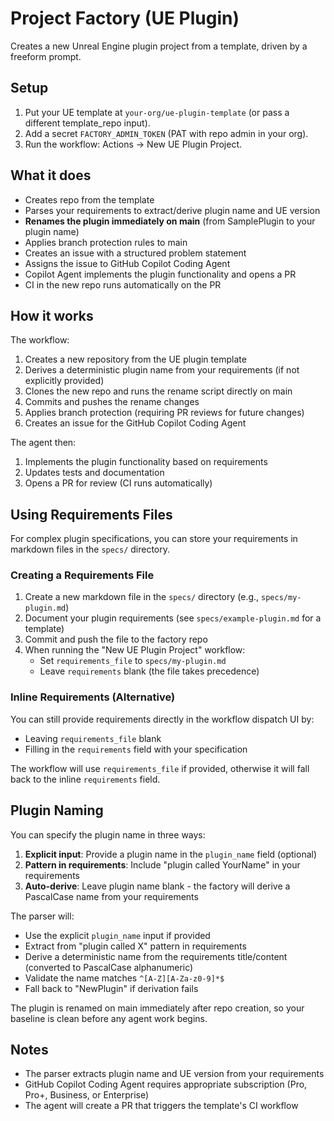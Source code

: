 # Project Factory (UE Plugin)

Creates a new Unreal Engine plugin project from a template, driven by a freeform prompt.

## Setup
1. Put your UE template at `your-org/ue-plugin-template` (or pass a different template_repo input).
2. Add a secret `FACTORY_ADMIN_TOKEN` (PAT with repo admin in your org).
3. Run the workflow: Actions -> New UE Plugin Project.

## What it does
- Creates repo from the template
- Parses your requirements to extract/derive plugin name and UE version
- **Renames the plugin immediately on main** (from SamplePlugin to your plugin name)
- Applies branch protection rules to main
- Creates an issue with a structured problem statement
- Assigns the issue to GitHub Copilot Coding Agent
- Copilot Agent implements the plugin functionality and opens a PR
- CI in the new repo runs automatically on the PR

## How it works
The workflow:
1. Creates a new repository from the UE plugin template
2. Derives a deterministic plugin name from your requirements (if not explicitly provided)
3. Clones the new repo and runs the rename script directly on main
4. Commits and pushes the rename changes
5. Applies branch protection (requiring PR reviews for future changes)
6. Creates an issue for the GitHub Copilot Coding Agent

The agent then:
1. Implements the plugin functionality based on requirements
2. Updates tests and documentation
3. Opens a PR for review (CI runs automatically)

## Using Requirements Files

For complex plugin specifications, you can store your requirements in markdown files in the `specs/` directory.

### Creating a Requirements File

1. Create a new markdown file in the `specs/` directory (e.g., `specs/my-plugin.md`)
2. Document your plugin requirements (see `specs/example-plugin.md` for a template)
3. Commit and push the file to the factory repo
4. When running the "New UE Plugin Project" workflow:
   - Set `requirements_file` to `specs/my-plugin.md`
   - Leave `requirements` blank (the file takes precedence)

### Inline Requirements (Alternative)

You can still provide requirements directly in the workflow dispatch UI by:
- Leaving `requirements_file` blank
- Filling in the `requirements` field with your specification

The workflow will use `requirements_file` if provided, otherwise it will fall back to the inline `requirements` field.

## Plugin Naming
You can specify the plugin name in three ways:
1. **Explicit input**: Provide a plugin name in the `plugin_name` field (optional)
2. **Pattern in requirements**: Include "plugin called YourName" in your requirements
3. **Auto-derive**: Leave plugin name blank - the factory will derive a PascalCase name from your requirements

The parser will:
- Use the explicit `plugin_name` input if provided
- Extract from "plugin called X" pattern in requirements
- Derive a deterministic name from the requirements title/content (converted to PascalCase alphanumeric)
- Validate the name matches `^[A-Z][A-Za-z0-9]*$`
- Fall back to "NewPlugin" if derivation fails

The plugin is renamed on main immediately after repo creation, so your baseline is clean before any agent work begins.

## Notes
- The parser extracts plugin name and UE version from your requirements
- GitHub Copilot Coding Agent requires appropriate subscription (Pro, Pro+, Business, or Enterprise)
- The agent will create a PR that triggers the template's CI workflow
